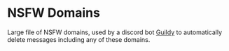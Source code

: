 # NSFW Domains
Large file of NSFW domains, used by a discord bot [Guildy](https://guildy.dk) to automatically delete messages including any of these domains.
